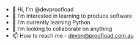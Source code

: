 - 👋 Hi, I’m @devproofload
- 👀 I’m interested in learning to produce software
- 🌱 I’m currently learning Python
- 💞️ I’m looking to collaborate on anything
- 📫 How to reach me - devon@proofload.com.au

<!---
devproofload/devproofload is a ✨ special ✨ repository because its `README.md` (this file) appears on your GitHub profile.
You can click the Preview link to take a look at your changes.
--->
